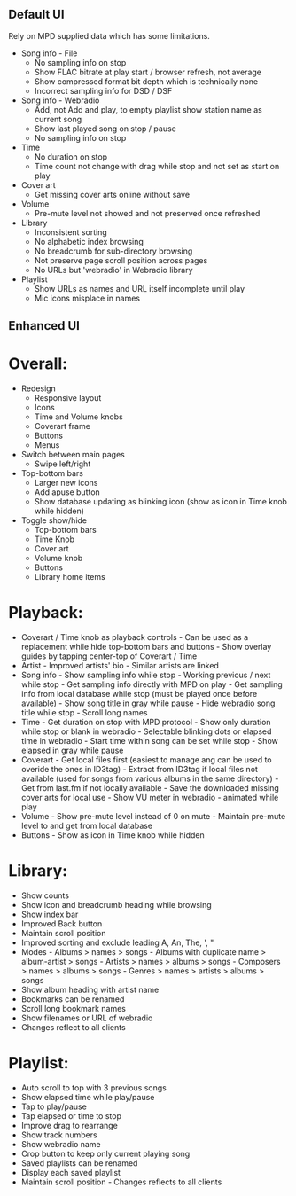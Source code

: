 ## Default UI

Rely on MPD supplied data which has some limitations.

- Song info - File
	- No sampling info on stop
	- Show FLAC bitrate at play start / browser refresh, not average
	- Show compressed format bit depth which is technically none
	- Incorrect sampling info for DSD / DSF
- Song info - Webradio
	- Add, not Add and play, to empty playlist show station name as current song
	- Show last played song on stop / pause
	- No sampling info on stop
- Time
	- No duration on stop
	- Time count not change with drag while stop and not set as start on play
- Cover art
	- Get missing cover arts online without save
- Volume
	- Pre-mute level not showed and not preserved once refreshed
- Library
	- Inconsistent sorting
	- No alphabetic index browsing
	- No breadcrumb for sub-directory browsing
	- Not preserve page scroll position across pages
	- No URLs but 'webradio' in Webradio library
- Playlist
	- Show URLs as names and URL itself incomplete until play
	- Mic icons misplace in names


## Enhanced UI

# Overall:
- Redesign
	- Responsive layout
	- Icons
	- Time and Volume knobs
	- Coverart frame
	- Buttons
	- Menus
- Switch between main pages
	- Swipe left/right
- Top-bottom bars
	- Larger new icons
	- Add apuse button
	- Show database updating as blinking icon (show as icon in Time knob while hidden)
- Toggle show/hide
	- Top-bottom bars
	- Time Knob
	- Cover art
	- Volume knob
	- Buttons
	- Library home items

# Playback:
- Coverart / Time knob as playback controls
		- Can be used as a replacement while hide top-bottom bars and buttons
		- Show overlay guides by tapping center-top of Coverart / Time 
- Artist
		- Improved artists' bio
		- Similar artists are linked
- Song info
		- Show sampling info while stop
		- Working previous / next while stop
        - Get sampling info directly with MPD on play
        - Get sampling info from local database while stop (must be played once before available)
		- Show song title in gray while pause
		- Hide webradio song title while stop
		- Scroll long names
- Time
        - Get duration on stop with MPD protocol
		- Show only duration while stop or blank in webradio
		- Selectable blinking dots or elapsed time in webradio
        - Start time within song can be set while stop
		- Show elapsed in gray while pause
- Coverart
		- Get local files first (easiest to manage ang can be used to overide the ones in ID3tag)
		- Extract from ID3tag if local files not available (used for songs from various albums in the same directory)
		- Get from last.fm if not locally available
        - Save the downloaded missing cover arts for local use
		- Show VU meter in webradio - animated while play
- Volume
        - Show pre-mute level instead of 0 on mute
        - Maintain pre-mute level to and get from local database
- Buttons
		- Show as icon in Time knob while hidden
		
# Library:
- Show counts
- Show icon and breadcrumb heading while browsing
- Show index bar
- Improved Back button
- Maintain scroll position
- Improved sorting and exclude leading A, An, The, ', "
- Modes
		- Albums > names > songs
		- Albums with duplicate name > album-artist > songs
		- Artists > names > albums > songs
		- Composers > names > albums > songs
		- Genres > names > artists > albums > songs
- Show album heading with artist name
- Bookmarks can be renamed
- Scroll long bookmark names
- Show filenames or URL of webradio
- Changes reflect to all clients
		
# Playlist:
- Auto scroll to top with 3 previous songs
- Show elapsed time while play/pause
- Tap to play/pause
- Tap elapsed or time to stop
- Improve drag to rearrange
- Show track numbers
- Show webradio name
- Crop button to keep only current playing song
- Saved playlists can be renamed
- Display each saved playlist
- Maintain scroll position
		- Changes reflects to all clients
